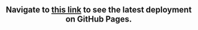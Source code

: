 <h2 align="center">Navigate to <a href="windows81.github.io">this link</a> to see the latest deployment on GitHub Pages.</h2>
